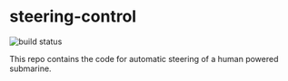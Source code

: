 # steering-control
![build status](https://travis-ci.org/hps-ucsd/steering-control.svg?branch=master)

This repo contains the code for automatic steering of a human powered submarine.
